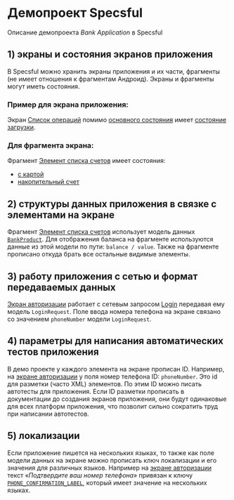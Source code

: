 # Демопроект Specsful
Описание демопроекта *Bank Application* в Specsful

## 1) экраны и состояния экранов приложения

В Specsful можно хранить экраны приложения и их части, фрагменты (не имеет отношения к фрагментам Андроид). Экраны и фрагменты могут иметь состояния.

### Пример для экрана приложения:

Экран [Список операций](https://app.specsful.io/project/1/screen/9) помимо [основного состояния](https://app.specsful.io/project/1/screen/9) имеет [состояние загрузки](https://app.specsful.io/project/1/screen/9/state/10).

### Для фрагмента экрана:

Фрагмент [Элемент списка счетов](https://app.specsful.io/project/1/screen/28) имеет состояния:

* [с картой](https://app.specsful.io/project/1/screen/28/state/30)
* [накопительный счет](https://app.specsful.io/project/1/screen/28/state/31)

## 2) структуры данных приложения в связке с элементами на экране

Фрагмент [Элемент списка счетов](https://app.specsful.io/project/1/screen/28) использует модель данных [`BankProduct`](https://app.specsful.io/project/1/model/33). Для отображения баланса на фрагменте используются данные из этой модели по пути: `balance / value`. Также на фрагменте прописано откуда брать все остальные видимые элементы.

## 3) работу приложения с сетью и формат передаваемых данных

[Экран авторизации](https://app.specsful.io/project/1/screen/2) работает с сетевым запросом [Login]( https://app.specsful.io/project/1/request/56) передавая ему модель `LoginRequest`. Поле ввода номера телефона на экране связано со значением `phoneNumber` модели `LoginRequest`. 

## 4) параметры для написания автоматических тестов приложения

В демо проекте у каждого элемента на экране прописан ID. Например, на [экране авторизации](https://app.specsful.io/project/1/screen/2) у поля номер телефона ID: `phoneNumber`. Это id для разметки (часто XML) элементов. По этим ID можно писать автотесты для приложения. Если ID разметки прописать в документации до создания экранов приложения, они будут одинаковые для всех платформ приложения, что позволит сильно сократить труд при написании автотестов.

## 5) локализации

Если приложение пишется на нескольких языках, то также как поле модели данных на экране можно прописать ключ локализации и его значения для различных языков. Например на [экране авторизации](https://app.specsful.io/project/1/screen/2) текст «_Подтвердите ваш номер телефона_» привязан к ключу [`PHONE_CONFIRMATION_LABEL`](https://app.specsful.io/project/1/text/PHONE_CONFIRMATION_LABEL), который имеет значение на нескольких языках.
